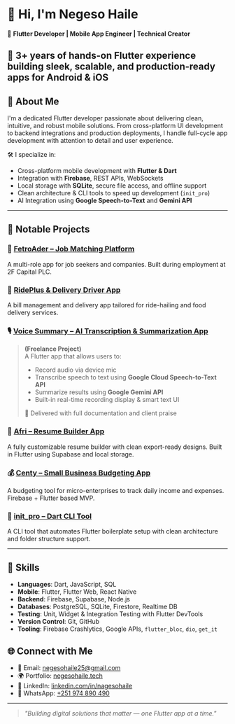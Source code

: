 # 👋 Hi, I'm Negeso Haile

🎯 **Flutter Developer | Mobile App Engineer | Technical Creator**  
 
📱 3+ years of hands-on Flutter experience building sleek, scalable, and production-ready apps for Android & iOS  
---

## 💼 About Me

I'm a dedicated Flutter developer passionate about delivering clean, intuitive, and robust mobile solutions. From cross-platform UI development to backend integrations and production deployments, I handle full-cycle app development with attention to detail and user experience.  

🛠️ I specialize in:
- Cross-platform mobile development with **Flutter & Dart**
- Integration with **Firebase**, REST APIs, WebSockets
- Local storage with **SQLite**, secure file access, and offline support
- Clean architecture & CLI tools to speed up development (`init_pro`)
- AI Integration using **Google Speech-to-Text** and **Gemini API**

---

## 🚀 Notable Projects

### 🚕 [FetroAder – Job Matching Platform](https://play.google.com/store/apps/details?id=com.fetroader.app.fetroader)
A multi-role app for job seekers and companies. Built during employment at 2F Capital PLC.

### 🍔 [RidePlus & Delivery Driver App](https://play.google.com/store/apps/details?id=com.ridetm)
A bill management and delivery app tailored for ride-hailing and food delivery services.

### 🎙️ [Voice Summary – AI Transcription & Summarization App](#)
> **(Freelance Project)**  
> A Flutter app that allows users to:
> - Record audio via device mic  
> - Transcribe speech to text using **Google Cloud Speech-to-Text API**  
> - Summarize results using **Google Gemini API**  
> - Built-in real-time recording display & smart text UI  
>  
> 📌 Delivered with full documentation and client praise  

### 🎯 [Afri – Resume Builder App](https://play.google.com/store/apps/details?id=com.betterpluslabs.betterplus)
A fully customizable resume builder with clean export-ready designs. Built in Flutter using Supabase and local storage.

### 💰 [Centy – Small Business Budgeting App](https://play.google.com/store/apps/details?id=com.centyapp.centy)
A budgeting tool for micro-enterprises to track daily income and expenses. Firebase + Flutter based MVP.

### 🧩 [init_pro – Dart CLI Tool](https://pub.dev/packages/init_pro)
A CLI tool that automates Flutter boilerplate setup with clean architecture and folder structure support.



---

## 🧠 Skills

- **Languages**: Dart, JavaScript, SQL  
- **Mobile**: Flutter, Flutter Web, React Native  
- **Backend**: Firebase, Supabase, Node.js  
- **Databases**: PostgreSQL, SQLite, Firestore, Realtime DB  
- **Testing**: Unit, Widget & Integration Testing with Flutter DevTools  
- **Version Control**: Git, GitHub  
- **Tooling**: Firebase Crashlytics, Google APIs, `flutter_bloc`, `dio`, `get_it`



## 🌐 Connect with Me

- 📧 Email: [negesohaile25@gmail.com](mailto:negesohaile25@gmail.com)  
- 🌍 Portfolio: [negesohaile.tech](https://www.negesohaile.tech)  
- 💼 LinkedIn: [linkedin.com/in/nagesohaile](https://www.linkedin.com/in/nageso-haile/)  
- 💬 WhatsApp: [+251 974 890 490](https://wa.me/251974890490)

---

> *"Building digital solutions that matter — one Flutter app at a time."*
